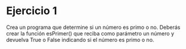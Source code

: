 # Ejercicio 1

Crea un programa que determine si un número es primo o no. Deberás crear la función esPrimer() que reciba como parámetro un número y devuelva True o False indicando si el número es primo o no.